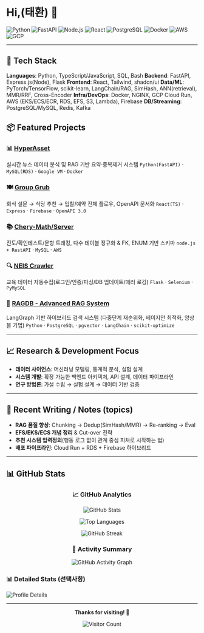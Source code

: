 # Hi,(태환) 👋

![Python](https://img.shields.io/badge/Python-3776AB?logo=python&logoColor=fff)
![FastAPI](https://img.shields.io/badge/FastAPI-009688?logo=fastapi&logoColor=fff)
![Node.js](https://img.shields.io/badge/Node.js-339933?logo=nodedotjs&logoColor=fff)
![React](https://img.shields.io/badge/React-61DAFB?logo=react&logoColor=000)
![PostgreSQL](https://img.shields.io/badge/PostgreSQL-4169E1?logo=postgresql&logoColor=fff)
![Docker](https://img.shields.io/badge/Docker-2496ED?logo=docker&logoColor=fff)
![AWS](https://img.shields.io/badge/AWS-232F3E?logo=amazonaws&logoColor=fff)
![GCP](https://img.shields.io/badge/GCP-4285F4?logo=googlecloud&logoColor=fff)

---


## 🧩 Tech Stack

**Languages**: Python, TypeScript/JavaScript, SQL, Bash
**Backend**: FastAPI, Express.js(Node), Flask
**Frontend**: React, Tailwind, shadcn/ui
**Data/ML**: PyTorch/TensorFlow, scikit-learn, LangChain/RAG, SimHash, ANN(retrieval), MMR/RRF, Cross-Encoder
**Infra/DevOps**: Docker, NGINX, GCP Cloud Run, AWS (EKS/ECS/ECR, RDS, EFS, S3, Lambda), Firebase
**DB/Streaming**: PostgreSQL/MySQL, Redis, Kafka

## 📦 Featured Projects

### 📊 [HyperAsset](https://github.com/peter0524-lab/HyperAsset)

실시간 뉴스 데이터 분석 및 RAG 기반 요약·중복제거 시스템
`Python(FastAPI)` · `MySQL(RDS)` · `Google VM` · `Docker`

### 🍽️ [Group Grub](https://github.com/peter0524-lab/group-grub)

회식 설문 → 식당 추천 → 입찰/예약 전체 플로우, OpenAPI 문서화
`React(TS)` · `Express` · `Firebase` · `OpenAPI 3.0`

### 📚 [Chery-Math/Server](https://github.com/peter0524-lab/chery-server)

진도/확인테스트/문항 트래킹, 다수 테이블 정규화 & FK, ENUM 기반 스키마
`node.js + RestAPI` · `MySQL` · `AWS`

### 🔍 [NEIS Crawler](https://github.com/peter0524-lab/neis-crawler)

교육 데이터 자동수집(로그인/인증/파싱/DB 업데이트/에러 로깅)
`Flask` · `Selenium` · `PyMySQL`

### 🤖 [RAGDB - Advanced RAG System](https://github.com/peter0524-lab/RAGDB)

LangGraph 기반 하이브리드 검색 시스템 (다중단계 재순위화, 베이지안 최적화, 앙상블 기법)
`Python` · `PostgreSQL` · `pgvector` · `LangChain` · `scikit-optimize`

---

## 📈 Research & Development Focus

- **데이터 사이언스**: 머신러닝 모델링, 통계적 분석, 실험 설계
- **시스템 개발**: 확장 가능한 백엔드 아키텍처, API 설계, 데이터 파이프라인
- **연구 방법론**: 가설 수립 → 실험 설계 → 데이터 기반 검증

---

## 📝 Recent Writing / Notes (topics)

- **RAG 품질 향상**: Chunking → Dedup(SimHash/MMR) → Re-ranking → Eval
- **EFS/EKS/ECS 개념 정리** & Cut-over 전략
- **추천 시스템 입력정의**(행동 로그 없이 관계 중심 피처로 시작하는 법)
- **배포 파이프라인**: Cloud Run + RDS + Firebase 하이브리드

<!-- (블로그/노션 링크가 있다면 여기 연결) -->

---

## 📊 GitHub Stats

<div align="center">

### 📈 GitHub Analytics

![GitHub Stats](https://github-readme-stats.vercel.app/api?username=peter0524-lab&show_icons=true&theme=dark&hide_border=true&count_private=true)

![Top Languages](https://github-readme-stats.vercel.app/api/top-langs/?username=peter0524-lab&layout=compact&theme=dark&hide_border=true)

![GitHub Streak](https://streak-stats.demolab.com/?user=peter0524-lab&theme=dark&hide_border=true)

### 🎯 Activity Summary

![GitHub Activity Graph](https://github-readme-activity-graph.vercel.app/graph?username=peter0524-lab&theme=github-compact)

</div>

### 📊 Detailed Stats (선택사항)

![Profile Details](https://github-profile-summary-cards.vercel.app/api/cards/profile-details?username=peter0524-lab&theme=github_dark)

---

<div align="center">

**Thanks for visiting! 🚀**

![Visitor Count](https://komarev.com/ghpvc/?username=peter0524-lab&color=brightgreen&style=flat-square)

</div>
